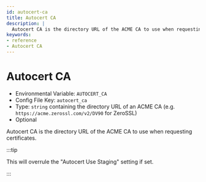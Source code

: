 ```yaml
---
id: autocert-ca
title: Autocert CA
description: |
  Autocert CA is the directory URL of the ACME CA to use when requesting certificates.
keywords:
- reference
- Autocert CA
---
```



# Autocert CA
- Environmental Variable: `AUTOCERT_CA`
- Config File Key: `autocert_ca`
- Type: `string` containing the directory URL of an ACME CA (e.g. `https://acme.zerossl.com/v2/DV90` for ZeroSSL)
- Optional

Autocert CA is the directory URL of the ACME CA to use when requesting certificates.

:::tip

This will overrule the "Autocert Use Staging" setting if set.

:::

